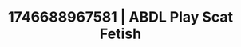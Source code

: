 ---
categories:
- Erotic surprise
- Interactive NSFW
- AI-generated
- Slow burn erotica
- Dark fantasy erotica
- Ethical porn
- ASMR
- Cosplay
image: /assets/images/1746688967581.jpg
layout: post
seo:
  description: Featured content with artistic Scat Fetish, ABDL Play. HD images available.
  keywords: Scat Fetish, ABDL Play
  og_image: /assets/images/1746688967581.jpg
  schema_type: VisualArtwork
tags:
- ABDL Play
- '#1746688967581'
- Scat Fetish
title: 1746688967581 | ABDL Play Scat Fetish
---